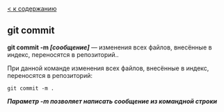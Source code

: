 [< к содержанию](./readme.md)

## git commit 

**git commit -m *[сообщение]*** — изменения всех файлов, внесённые в индекс, переносятся в репозиторий..

При данной команде изменения всех файлов, внесённые в индекс, переносятся в репозиторий:

```bash-
git commit -m .
```
***Параметр -m позволяет написать сообщение из командной строки***